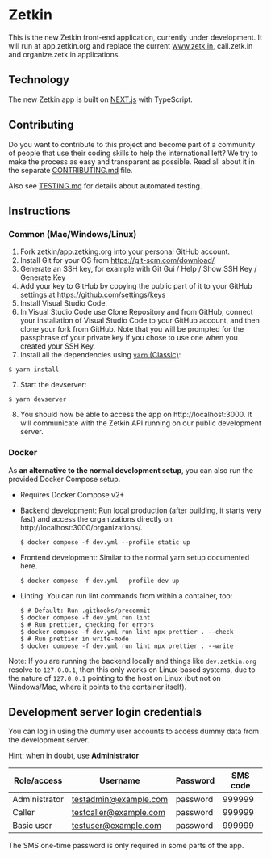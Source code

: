 # Zetkin

This is the new Zetkin front-end application, currently under development. It
will run at app.zetkin.org and replace the current www.zetk.in, call.zetk.in and
organize.zetk.in applications.

## Technology

The new Zetkin app is built on [NEXT.js](https://nextjs.org) with TypeScript.

## Contributing
Do you want to contribute to this project and become part of a community of people
that use their coding skills to help the international left? We try to make the
process as easy and transparent as possible. Read all about it in the separate
[CONTRIBUTING.md](./CONTRIBUTING.md) file.

Also see [TESTING.md](./TESTING.md) for details about automated testing.

## Instructions

### Common (Mac/Windows/Linux)

1. Fork zetkin/app.zetking.org into your personal GitHub account.
1. Install Git for your OS from https://git-scm.com/download/
2. Generate an SSH key, for example with
   Git Gui / Help / Show SSH Key / Generate Key
3. Add your key to GitHub by copying the public part of it to
   your GitHub settings at https://github.com/settings/keys
4. Install Visual Studio Code.
5. In Visual Studio Code use Clone Repository and from GitHub, connect your
   installation of Visual Studio Code to your GitHub account, and then clone
   your fork from GitHub. Note that you will be prompted for the passphrase of
   your private key if you chose to use one when you created your SSH Key.
6. Install all the dependencies using [`yarn` (Classic)](https://classic.yarnpkg.com):
```
$ yarn install
```
7. Start the devserver:
```
$ yarn devserver
```

8. You should now be able to access the app on http://localhost:3000. It will
communicate with the Zetkin API running on our public development server.

### Docker

As **an alternative to the normal development setup**,
you can also run the provided Docker Compose setup.

* Requires Docker Compose v2+
* Backend development: Run local production (after building, it starts very fast)
  and access the organizations directly on http://localhost:3000/organizations/.

  ```
  $ docker compose -f dev.yml --profile static up
  ```

* Frontend development: Similar to the normal yarn setup documented here.

  ```
  $ docker compose -f dev.yml --profile dev up
  ```

* Linting: You can run lint commands from within a container, too:

  ```
  $ # Default: Run .githooks/precommit
  $ docker compose -f dev.yml run lint
  $ # Run prettier, checking for errors
  $ docker compose -f dev.yml run lint npx prettier . --check
  $ # Run prettier in write-mode
  $ docker compose -f dev.yml run lint npx prettier . --write
  ```

Note: If you are running the backend locally and things like `dev.zetkin.org` resolve to `127.0.0.1`,
then this only works on Linux-based systems, due to the nature of `127.0.0.1` pointing to the host on Linux
(but not on Windows/Mac, where it points to the container itself).

## Development server login credentials

You can log in using the dummy user accounts to access dummy data from the
development server.

Hint: when in doubt, use **Administrator**

| Role/access   | Username               | Password | SMS code |
| ------------- | ---------------------- | -------- | -------- |
| Administrator | testadmin@example.com  | password | 999999   |
| Caller        | testcaller@example.com | password | 999999   |
| Basic user    | testuser@example.com   | password | 999999   |

The SMS one-time password is only required in some parts of the app.
